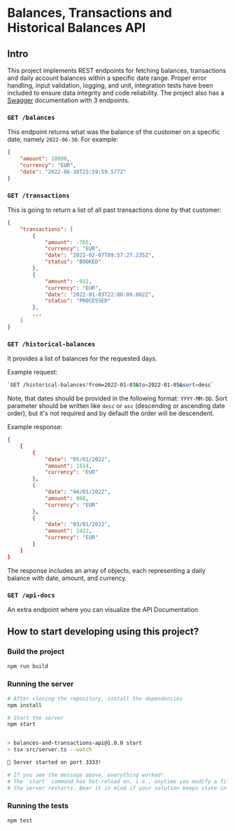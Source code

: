 # Balances, Transactions and Historical Balances API

## Intro

This project implements REST endpoints for fetching balances, transactions and daily account balances within a specific date range. Proper error handling, input validation, logging, and unit, integration tests have been included to ensure data integrity and code reliability.
The project also has a [Swagger](https://swagger.io/specification/) documentation with 3 endpoints.

### `GET /balances` 

This endpoint returns what was the balance of the customer on a specific date, namely `2022-06-30`.
For example:  

```json
{ 
	"amount": 10000, 
	"currency": "EUR", 
	"date": "2022-06-30T23:59:59.577Z" 
}
```

### `GET /transactions`

This is going to return a list of all past transactions done by that customer:

```json
{ 
	"transactions": [ 
		{ 
			"amount": -765, 
			"currency": "EUR", 
			"date": "2022-02-07T09:57:27.235Z", 
			"status": "BOOKED" 
		}, 
		{ 
			"amount": -911, 
			"currency": "EUR", 
			"date": "2022-01-03T22:00:09.002Z", 
			"status": "PROCESSED" 
		}, 
        ...
	] 
} 
```

### `GET /historical-balances`

It provides a list of balances for the requested days.

Example request:

```sh
`GET /historical-balances?from=2022-01-03&to=2022-01-05&sort=desc`
```

Note, that dates should be provided in the following format: `YYYY-MM-DD`.
Sort parameter should be written like `desc` or `asc` (descending or ascending date order), but it's not required and by default the order will be descendent.

Example response:

```json
{ 
	[ 
		{ 
			"date": "05/01/2022",
            "amount": 1514,
            "currency": "EUR" 
		}, 
		{ 
			"date": "04/01/2022",
            "amount": 968,
            "currency": "EUR" 
		}, 
        { 
			"date": "03/01/2022",
            "amount": 1422,
            "currency": "EUR" 
		}
	] 
} 
```

The response includes an array of objects, each representing a daily balance with date, amount, and currency.

### `GET /api-docs`

An extra endpoint where you can visualize the API Documentation

## How to start developing using this project?

### Build the project

```sh
npm run build
```

### Running the server 

```sh
# After cloning the repository, install the dependencies
npm install

# Start the server
npm start


> balances-and-transactions-api@1.0.0 start
> tsx src/server.ts --watch

🚀 Server started on port 3333!

# If you see the message above, everything worked!
# The `start` command has hot-reload on, i.e., anytime you modify a file
# the server restarts. Bear it in mind if your solution keeps state in memory.
```

### Running the tests

```sh
npm test
```
